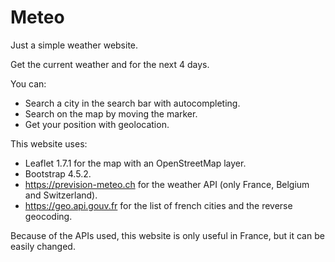 # Meteo

Just a simple weather website.

Get the current weather and for the next 4 days.

You can:
- Search a city in the search bar with autocompleting.
- Search on the map by moving the marker.
- Get your position with geolocation.

This website uses:
- Leaflet 1.7.1 for the map with an OpenStreetMap layer.
- Bootstrap 4.5.2.
- https://prevision-meteo.ch for the weather API (only France, Belgium and Switzerland).
- https://geo.api.gouv.fr for the list of french cities and the reverse geocoding.

Because of the APIs used, this website is only useful in France, but it can be easily changed.
